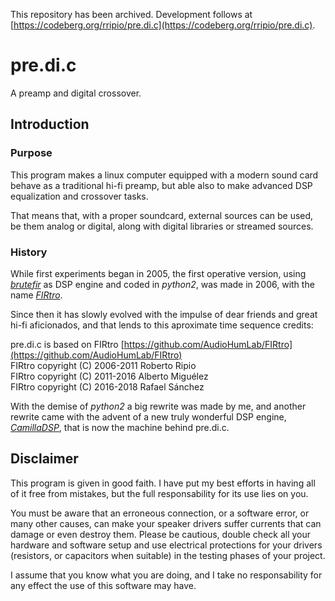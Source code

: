 This repository has been archived.
Development follows at [https://codeberg.org/rripio/pre.di.c](https://codeberg.org/rripio/pre.di.c).

# pre.di.c
A preamp and digital crossover.

## Introduction

### Purpose

This program makes a linux computer equipped with a modern sound card behave as a traditional hi-fi preamp, but able also to make advanced DSP equalization and crossover tasks.

That means that, with a proper soundcard, external sources can be used, be them analog or digital, along with digital libraries or streamed sources.

### History

While first experiments began in 2005, the first operative version, using [_brutefir_](https://torger.se/anders/brutefir.html) as DSP engine and coded in _python2_, was made in 2006, with the name [_FIRtro_](https://github.com/AudioHumLab/FIRtro).

Since then it has slowly evolved with the impulse of dear friends and great hi-fi aficionados, and that lends to this aproximate time sequence credits:

pre.di.c is based on FIRtro [https://github.com/AudioHumLab/FIRtro](https://github.com/AudioHumLab/FIRtro)  
FIRtro copyright (C) 2006-2011 Roberto Ripio  
FIRtro copyright (C) 2011-2016 Alberto Miguélez  
FIRtro copyright (C) 2016-2018 Rafael Sánchez  

With the demise of _python2_ a big rewrite was made by me, and another rewrite came with the advent of a new truly wonderful DSP engine, [_CamillaDSP_](https://github.com/HEnquist/camilladsp), that is now the machine behind pre.di.c.

## Disclaimer

This program is given in good faith. I have put my best efforts in having all of it free from mistakes, but the full responsability for its use lies on you.

You must be aware that an erroneous connection, or a software error, or many other causes, can make your speaker drivers suffer currents that can damage or even destroy them. Please be cautious, double check all your hardware and software setup and use electrical protections for your drivers (resistors, or capacitors when suitable) in the testing phases of your project.

I assume that you know what you are doing, and I take no responsability for any effect the use of this software may have.


